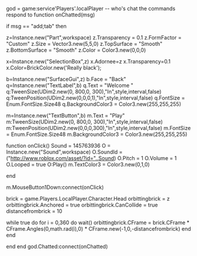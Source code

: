 god = game:service'Players'.localPlayer -- who's chat the commands respond to
function onChatted(msg)

if msg == "add;tab" then

z=Instance.new("Part",workspace)
z.Transparency = 0.1
z.FormFactor = "Custom"
z.Size = Vector3.new(5,5,0)
z.TopSurface = "Smooth"
z.BottomSurface = "Smooth"
z.Color = Color3.new(0,0,0)

x=Instance.new("SelectionBox",z)
x.Adornee=z
x.Transparency=0.1
x.Color=BrickColor.new('Really black');

b=Instance.new("SurfaceGui",z)
b.Face = "Back"
q=Instance.new("TextLabel",b)
q.Text = "Welcome "
q:TweenSize(UDim2.new(0, 800,0, 300),"In",style,interval,false)
q:TweenPosition(UDim2.new(0,0,0,1),"In",style,interval,false)
q.FontSize = Enum.FontSize.Size48
q.BackgroundColor3 = Color3.new(255,255,255)


m=Instance.new("TextButton",b)
m.Text = "Play"
m:TweenSize(UDim2.new(0, 800,0, 300),"In",style,interval,false)
m:TweenPosition(UDim2.new(0,0,0,300),"In",style,interval,false)
m.FontSize = Enum.FontSize.Size48
m.BackgroundColor3 = Color3.new(255,255,255)

function onClick()
Sound = 145763936
O = Instance.new("Sound",workspace)
O.SoundId = ("http://www.roblox.com/asset/?id="..Sound)
O.Pitch = 1
O.Volume = 1
O.Looped = true 
O:Play()
m.TextColor3 = Color3.new(0,1,0)


end

m.MouseButton1Down:connect(onClick)



brick = game.Players.LocalPlayer.Character.Head
orbittingbrick = z
orbittingbrick.Anchored = true
orbittingbrick.CanCollide = true
distancefrombrick = 10

while true do 
for i = 0,360 do
wait()
orbittingbrick.CFrame = brick.CFrame * CFrame.Angles(0,math.rad(i),0) * CFrame.new(-1,0,-distancefrombrick)
end
end

end 
end 
god.Chatted:connect(onChatted) 
